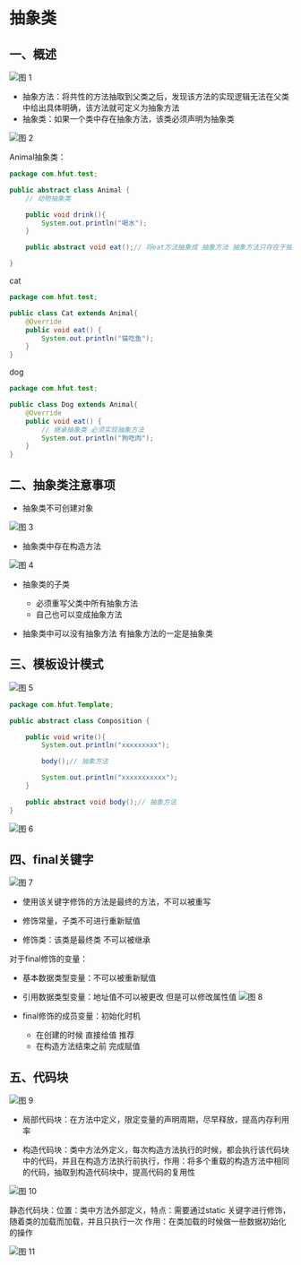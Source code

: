 # 抽象类

## 一、概述

![图 1](../images/c1d7c129b0914188e9b838120815f2ab25dc2baf809c173c3bd407c4410bbcaa.png)  

* 抽象方法：将共性的方法抽取到父类之后，发现该方法的实现逻辑无法在父类中给出具体明确，该方法就可定义为抽象方法
* 抽象类：如果一个类中存在抽象方法，该类必须声明为抽象类

![图 2](../images/f91830f035f2cc8af12754e0129d107d2e064eaa82fb06e12381c314b5e2e4ca.png)  


Animal抽象类：
```java
package com.hfut.test;

public abstract class Animal {
    // 动物抽象类

    public void drink(){
        System.out.println("喝水");
    }

    public abstract void eat();// 将eat方法抽象成 抽象方法 抽象方法只存在于抽象类中

}


```

cat
```java
package com.hfut.test;

public class Cat extends Animal{
    @Override
    public void eat() {
        System.out.println("猫吃鱼");
    }
}


```


dog
```java
package com.hfut.test;

public class Dog extends Animal{
    @Override
    public void eat() {
        // 继承抽象类 必须实现抽象方法
        System.out.println("狗吃肉");
    }
}

```

## 二、抽象类注意事项

* 抽象类不可创建对象

![图 3](../images/b6f0abc3115567125824f9cfd104bf912bd2b252d483bcd230dfab28c1a54022.png)  

* 抽象类中存在构造方法

![图 4](../images/0f80c2cc0c69051c2b9460e23c0ec66880dbd4f0bc7c30ac1c27af6b07d2f69a.png)  

* 抽象类的子类
  * 必须重写父类中所有抽象方法
  * 自己也可以变成抽象方法


* 抽象类中可以没有抽象方法 有抽象方法的一定是抽象类

## 三、模板设计模式

![图 5](../images/e03a55c008541f9433cceba8bfdc2a34f5d027779d49f892fa2efa247c027c30.png)  

```java
package com.hfut.Template;

public abstract class Composition {

    public void write(){
        System.out.println("xxxxxxxxx");

        body();// 抽象方法

        System.out.println("xxxxxxxxxxx");
    }

    public abstract void body();// 抽象方法
}


```

![图 6](../images/4eae23ffc60b4cdb3ee0d72738440a56ac4fcfab316252cd15bf8464c031e5f2.png)  


## 四、final关键字

![图 7](../images/741d3953bdede2c05010bb2cf8d093f863840dc1248fd5851c21a61444041326.png)  

* 使用该关键字修饰的方法是最终的方法，不可以被重写

* 修饰常量，子类不可进行重新赋值

* 修饰类：该类是最终类 不可以被继承

对于final修饰的变量：

* 基本数据类型变量：不可以被重新赋值
* 引用数据类型变量：地址值不可以被更改 但是可以修改属性值
  ![图 8](../images/d7b1e0137877cd759b9c689cb3bbf15e9e0ca3334645e2f70c562ff6458525b4.png)  


* final修饰的成员变量：初始化时机
  * 在创建的时候 直接给值  推荐
  * 在构造方法结束之前 完成赋值

## 五、代码块

![图 9](../images/6078f09ca5428c57b156ef37ecfd6a9d7f1575916542c5f29c995c5e29a4cc19.png)  

* 局部代码块：在方法中定义，限定变量的声明周期，尽早释放，提高内存利用率

* 构造代码块：类中方法外定义，每次构造方法执行的时候，都会执行该代码块中的代码，并且在构造方法执行前执行，作用：将多个重载的构造方法中相同的代码，抽取到构造代码块中，提高代码的复用性

![图 10](../images/6e92edf7c0ae0cc793c6f0c575053ae77b1bdc795ce75a64f69b89d06418a643.png)  

静态代码块：位置：类中方法外部定义，特点：需要通过static 关键字进行修饰，随着类的加载而加载，并且只执行一次  作用：在类加载的时候做一些数据初始化的操作

![图 11](../images/9d8bae14244b58c0f67905db49956a813c4a19d4cd5ef288c8d420788ef6e7aa.png)  


